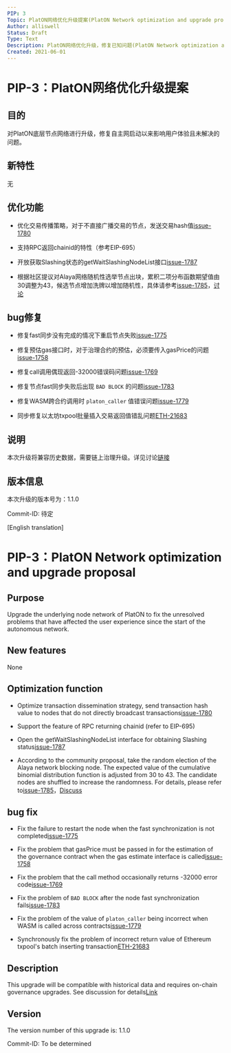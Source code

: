 ```yaml
---
PIP: 3
Topic: PlatON网络优化升级提案(PlatON Network optimization and upgrade proposal)
Author: alliswell
Status: Draft
Type: Text
Description: PlatON网络优化升级，修复已知问题(PlatON Network optimization and upgrade, repair known problems)
Created: 2021-06-01
---
```


# PIP-3：PlatON网络优化升级提案

## 目的

对PlatON底层节点网络进行升级，修复自主网启动以来影响用户体验且未解决的问题。

## 新特性

无

## 优化功能

- 优化交易传播策略，对于不直接广播交易的节点，发送交易hash值[issue-1780](https://github.com/PlatONnetwork/PlatON-Go/issues/1780)

- 支持RPC返回chainid的特性（参考EIP-695）

- 开放获取Slashing状态的getWaitSlashingNodeList接口[issue-1787](https://github.com/PlatONnetwork/PlatON-Go/issues/1787)

- 根据社区提议对Alaya网络随机性选举节点出块，累积二项分布函数期望值由30调整为43，候选节点增加洗牌以增加随机性，具体请参考[issue-1785](https://github.com/PlatONnetwork/PlatON-Go/issues/1785)，[讨论](https://forum.latticex.foundation/t/topic/4119)

## bug修复

- 修复fast同步没有完成的情况下重启节点失败[issue-1775](https://github.com/PlatONnetwork/PlatON-Go/issues/1775)

- 修复预估gas接口时，对于治理合约的预估，必须要传入gasPrice的问题[issue-1758](https://github.com/PlatONnetwork/PlatON-Go/issues/1758)

- 修复call调用偶现返回-32000错误码问题[issue-1769](https://github.com/PlatONnetwork/PlatON-Go/issues/1769)

- 修复节点fast同步失败后出现 `BAD BLOCK` 的问题[issue-1783](https://github.com/PlatONnetwork/PlatON-Go/issues/1783)

- 修复WASM跨合约调用时 `platon_caller` 值错误问题[issue-1779](https://github.com/PlatONnetwork/PlatON-Go/issues/1779)

- 同步修复以太坊txpool批量插入交易返回值错乱问题[ETH-21683](https://github.com/ethereum/go-ethereum/pull/21683)

## 说明

  本次升级将兼容历史数据，需要链上治理升级。详见讨论[链接](https://forum.latticex.foundation/t/topic/5113)

## 版本信息

本次升级的版本号为：1.1.0

Commit-ID: 待定

[English translation]
# PIP-3：PlatON Network optimization and upgrade proposal

## Purpose

Upgrade the underlying node network of PlatON to fix the unresolved problems that have affected the user experience since the start of the autonomous network.

## New features

None

## Optimization function

- Optimize transaction dissemination strategy, send transaction hash value to nodes that do not directly broadcast transactions[issue-1780](https://github.com/PlatONnetwork/PlatON-Go/issues/1780)

- Support the feature of RPC returning chainid (refer to EIP-695)

- Open the getWaitSlashingNodeList interface for obtaining Slashing status[issue-1787](https://github.com/PlatONnetwork/PlatON-Go/issues/1787)

- According to the community proposal, take the random election of the Alaya network blocking node. The expected value of the cumulative binomial distribution function is adjusted from 30 to 43. The candidate nodes are shuffled to increase the randomness. For details, please refer to[issue-1785](https://github.com/PlatONnetwork/PlatON-Go/issues/1785)，[Discuss](https://forum.latticex.foundation/t/topic/4119)

## bug fix

- Fix the failure to restart the node when the fast synchronization is not completed[issue-1775](https://github.com/PlatONnetwork/PlatON-Go/issues/1775)

- Fix the problem that gasPrice must be passed in for the estimation of the governance contract when the gas estimate interface is called[issue-1758](https://github.com/PlatONnetwork/PlatON-Go/issues/1758)

- Fix the problem that the call method occasionally returns -32000 error code[issue-1769](https://github.com/PlatONnetwork/PlatON-Go/issues/1769)

- Fix the problem of `BAD BLOCK` after the node fast synchronization fails[issue-1783](https://github.com/PlatONnetwork/PlatON-Go/issues/1783)

- Fix the problem of the value of `platon_caller` being incorrect when WASM is called across contracts[issue-1779](https://github.com/PlatONnetwork/PlatON-Go/issues/1779)

- Synchronously fix the problem of incorrect return value of Ethereum txpool's batch inserting transaction[ETH-21683](https://github.com/ethereum/go-ethereum/pull/21683)

## Description

  This upgrade will be compatible with historical data and requires on-chain governance upgrades. See discussion for details[Link](https://forum.latticex.foundation/t/topic/5113)

## Version

The version number of this upgrade is: 1.1.0

Commit-ID: To be determined